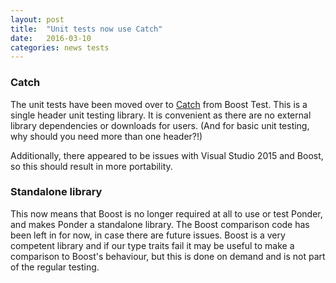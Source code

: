 ```yaml
---
layout: post
title:  "Unit tests now use Catch"
date:   2016-03-10
categories: news tests
---
```


### Catch

The unit tests have been moved over to [Catch](https://github.com/philsquared/Catch) from Boost
Test. This is a single header unit testing library. It is convenient as there are no external
library dependencies or downloads for users. (And for basic unit testing, why should you need more
than one header?!) 

Additionally, there appeared to be issues with Visual Studio 2015 and Boost, so this should result
in more portability.

### Standalone library

This now means that Boost is no longer required at all to use or test Ponder, and makes Ponder a
standalone library. The Boost comparison code has been left in for now, in case there are future
issues. Boost is a very competent library and if our type traits fail it may be useful to make a
comparison to Boost's behaviour, but this is done on demand and is not part of the regular testing.

